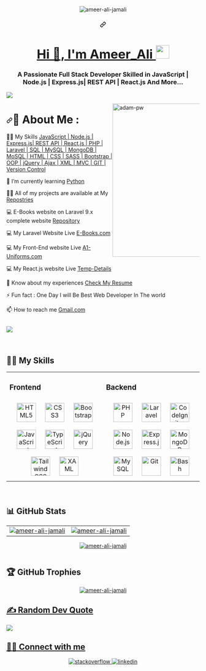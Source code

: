 <div class="Box-body p-4">      
      
<p align="center"> <img src="https://komarev.com/ghpvc/?username=ameer-ali-jamali&label=Profile%20views&color=0e75b6&style=flat" alt="ameer-ali-jamali" /> </p>
      
<h3 align="center" dir="auto">
<a id="user-content-a-full-stack-web-developer-skilled-in-mern-stack-who-focuses-on-writing-clean-and-efficient-code" 
class="anchor" aria-hidden="true" href="#a-full-stack-web-developer-skilled-in-mern-stack-who-focuses-on-writing-clean-and-efficient-code">
<svg class="octicon octicon-link" viewBox="0 0 16 16" version="1.1" width="16" height="16" aria-hidden="true">
<path fill-rule="evenodd" d="M7.775 3.275a.75.75 0 001.06 1.06l1.25-1.25a2 2 0 112.83 2.83l-2.5 2.5a2 2 0 01-2.83 0 .75.75 0 00-1.06 1.06 3.5 3.5 0 004.95 0l2.5-2.5a3.5 3.5 0 00-4.95-4.95l-1.25 1.25zm-4.69 9.64a2 2 0 010-2.83l2.5-2.5a2 2 0 012.83 0 .75.75 0 001.06-1.06 3.5 3.5 0 00-4.95 0l-2.5 2.5a3.5 3.5 0 004.95 4.95l1.25-1.25a.75.75 0 00-1.06-1.06l-1.25 1.25a2 2 0 01-2.83 0z"></path></svg>
<h1 align="center">Hi 👋, I'm Ameer_Ali <img src="https://camo.githubusercontent.com/d3359cb00ab0b5ed8f2e1fe3fceb4fbaf3b614340f8c0db99c17b9f50b351770/68747470733a2f2f656d6f6a69732e736c61636b6d6f6a69732e636f6d2f656d6f6a69732f696d616765732f313533313834393433302f343234362f626c6f622d73756e676c61737365732e6769663f31353331383439343330" width="35" style="max-width: 100%;"></h1>
</a><h3 align="center">A Passionate Full Stack Developer Skilled in JavaScript | Node.js | Express.js| REST API | React.js And More... </h3>
<p dir="auto"><a target="_blank" rel="noopener noreferrer nofollow" href="https://raw.githubusercontent.com/andreasbm/readme/master/assets/lines/colored.png"><img src="https://raw.githubusercontent.com/andreasbm/readme/master/assets/lines/colored.png" style="max-width: 100%;"></a></p>
<p dir="auto"><animated-image data-catalyst="" style="float: right; width: 45%;"><a target="_blank" rel="noopener noreferrer" href="https://github.com/Adam-pw/Adam-pw/blob/main/animation_500_kxa883sd.gif" data-target="animated-image.originalLink"><img align="right" src="https://github.com/Adam-pw/Adam-pw/raw/main/animation_500_kxa883sd.gif" alt="adam-pw" style="max-width: 100%; display: inline-block;" data-target="animated-image.originalImage" width="400"></a>
      <span class="AnimatedImagePlayer" data-target="animated-image.player" hidden="">
        <a data-target="animated-image.replacedLink" class="AnimatedImagePlayer-images" href="https://github.com/Adam-pw/Adam-pw/blob/main/animation_500_kxa883sd.gif" target="_blank">
          <span data-target="animated-image.imageContainer">
<!--             <img data-target="animated-image.replacedImage" alt="adam-pw" class="AnimatedImagePlayer-animatedImage" src="https://github.com/Adam-pw/Adam-pw/raw/main/animation_500_kxa883sd.gif" style="display: block; opacity: 1;"> -->
          <canvas class="AnimatedImagePlayer-stillImage" aria-hidden="true" width="381" height="381"></canvas></span>
        </a>
        <button data-target="animated-image.imageButton" class="AnimatedImagePlayer-images" tabindex="-1" aria-label="Play adam-pw"></button>
        <span class="AnimatedImagePlayer-controls" data-target="animated-image.controls">
          <button data-target="animated-image.playButton" class="AnimatedImagePlayer-button" aria-label="Play adam-pw">
            <svg aria-hidden="true" focusable="false" class="octicon icon-play" width="16" height="16" viewBox="0 0 16 16" fill="none" xmlns="http://www.w3.org/2000/svg">
              <path d="M4 13.5427V2.45734C4 1.82607 4.69692 1.4435 5.2295 1.78241L13.9394 7.32507C14.4334 7.63943 14.4334 8.36057 13.9394 8.67493L5.2295 14.2176C4.69692 14.5565 4 14.1739 4 13.5427Z">
            </path></svg>
            <svg aria-hidden="true" focusable="false" class="octicon icon-pause" width="16" height="16" viewBox="0 0 16 16" xmlns="http://www.w3.org/2000/svg">
              <rect x="4" y="2" width="3" height="12" rx="1"></rect>
              <rect x="9" y="2" width="3" height="12" rx="1"></rect>
            </svg>
          </button>
          <a data-target="animated-image.openButton" aria-label="Open adam-pw in new window" class="AnimatedImagePlayer-button" href="https://github.com/Adam-pw/Adam-pw/blob/main/animation_500_kxa883sd.gif" target="_blank">
            <svg aria-hidden="true" class="octicon" xmlns="http://www.w3.org/2000/svg" viewBox="0 0 16 16" width="16" height="16">
              <path fill-rule="evenodd" d="M10.604 1h4.146a.25.25 0 01.25.25v4.146a.25.25 0 01-.427.177L13.03 4.03 9.28 7.78a.75.75 0 01-1.06-1.06l3.75-3.75-1.543-1.543A.25.25 0 0110.604 1zM3.75 2A1.75 1.75 0 002 3.75v8.5c0 .966.784 1.75 1.75 1.75h8.5A1.75 1.75 0 0014 12.25v-3.5a.75.75 0 00-1.5 0v3.5a.25.25 0 01-.25.25h-8.5a.25.25 0 01-.25-.25v-8.5a.25.25 0 01.25-.25h3.5a.75.75 0 000-1.5h-3.5z"></path>
            </svg>
          </a>
        </span>
      </span></animated-image></p>
<h1 dir="auto"><a id="user-content--about-me" class="anchor" aria-hidden="true" href="#-about-me"><svg class="octicon octicon-link" viewBox="0 0 16 16" version="1.1" width="16" height="16" aria-hidden="true"><path fill-rule="evenodd" d="M7.775 3.275a.75.75 0 001.06 1.06l1.25-1.25a2 2 0 112.83 2.83l-2.5 2.5a2 2 0 01-2.83 0 .75.75 0 00-1.06 1.06 3.5 3.5 0 004.95 0l2.5-2.5a3.5 3.5 0 00-4.95-4.95l-1.25 1.25zm-4.69 9.64a2 2 0 010-2.83l2.5-2.5a2 2 0 012.83 0 .75.75 0 001.06-1.06 3.5 3.5 0 00-4.95 0l-2.5 2.5a3.5 3.5 0 004.95 4.95l1.25-1.25a.75.75 0 00-1.06-1.06l-1.25 1.25a2 2 0 01-2.83 0z"></path></svg></a><g-emoji class="g-emoji" alias="dizzy" fallback-src="https://github.githubassets.com/images/icons/emoji/unicode/1f4ab.png">💫</g-emoji> About Me :</h1>
<p dir="auto"><g-emoji class="g-emoji" alias="telescope" fallback-src="https://github.githubassets.com/images/icons/emoji/unicode/1f52d.png">
      
👨‍💻  My Skills [ JavaScript | Node.js | Express.js| REST API | React.js | PHP | Laravel | SQL | MySQL | MongoDB | MoSQL | HTML | CSS | SASS | Bootstrap | OOP | jQuery | Ajax | XML | MVC | GIT | Version Control ]()
<br><g-emoji class="g-emoji" alias="all_projects" fallback-src="https://github.githubassets.com/images/icons/emoji/unicode/1f4bb.png">  
      
🌱 I’m currently learning [ Python ](https://www.python.org/)
<br><g-emoji class="g-emoji" fallback-src="https://nodejs.org/">
           
👨‍💻 All of my projects are available at My [Repostries](https://github.com/ameer-ali-jamali?tab=repositories)
<br><g-emoji class="g-emoji" alias="fun_fact" fallback-src="https://github.githubassets.com/images/icons/emoji/unicode/1f4ac.png">

💻 E-Books website on Laravel 9.x complete website [Repository](https://github.com/ameer-ali-jamali/E_Project_Using_Laravel)
<br><g-emoji class="g-emoji" alias="all_projects" fallback-src="https://github.githubassets.com/images/icons/emoji/unicode/1f4bb.png">  
      
💻 My Laravel Website Live [E-Books.com](https://e-boooks.000webhostapp.com/)
<br><g-emoji class="g-emoji" alias="fun_fact" fallback-src="https://github.githubassets.com/images/icons/emoji/unicode/1f4ac.png">

💻 My Front-End website Live [A1-Uniforms.com](https://a1-uniforrms.000webhostapp.com)
<br><g-emoji class="g-emoji" alias="fun_fact" fallback-src="https://github.githubassets.com/images/icons/emoji/unicode/1f4ac.png">

💻 My React.js website Live [Temp-Details](https://temprory-details.netlify.app/)
<br><g-emoji class="g-emoji" alias="fun_fact" fallback-src="https://github.githubassets.com/images/icons/emoji/unicode/1f4ac.png">


📄 Know about my experiences [Check My Resume](https://drive.google.com/file/d/1yWdgnsFZid6tHkvOwDbh-MXvc3bo-W70/view?usp=sharing)
<br><g-emoji class="g-emoji" alias="all_projects" fallback-src="https://github.githubassets.com/images/icons/emoji/unicode/1f4bb.png">
      
⚡ Fun fact : One Day I will Be Best Web Developer In The world 

📫 How to reach me [Gmail.com](https://mail.google.com/mail/?view=cm&fs=1&to=ameer.ali.jamali886@gmail.com)
## 
<p dir="auto"><a target="_blank" rel="noopener noreferrer nofollow" href="https://raw.githubusercontent.com/andreasbm/readme/master/assets/lines/colored.png"><img src="https://raw.githubusercontent.com/andreasbm/readme/master/assets/lines/colored.png" style="max-width: 100%;"></a></p>
<br>
   
## 👨‍💻 My Skills
<table><tr><td valign="top" width="50%">
      
### Frontend  
<div align="center">  
<a href="https://en.wikipedia.org/wiki/HTML5" target="_blank"><img style="margin: 10px" src="https://profilinator.rishav.dev/skills-assets/html5-original-wordmark.svg" alt="HTML5" height="50" /></a>  
<a href="https://www.w3schools.com/css/" target="_blank"><img style="margin: 10px" src="https://profilinator.rishav.dev/skills-assets/css3-original-wordmark.svg" alt="CSS3" height="50" /></a>  
<a href="https://getbootstrap.com/docs/3.4/javascript/" target="_blank"><img style="margin: 10px" src="https://profilinator.rishav.dev/skills-assets/bootstrap-plain.svg" alt="Bootstrap" height="50" /></a>  
<a href="https://www.javascript.com/" target="_blank"><img style="margin: 10px" src="https://profilinator.rishav.dev/skills-assets/javascript-original.svg" alt="JavaScript" height="50" /></a>  
<a href="https://www.typescriptlang.org/" target="_blank"><img style="margin: 10px" src="https://profilinator.rishav.dev/skills-assets/typescript-original.svg" alt="TypeScript" height="50" /></a>  
<a href="https://jquery.com/" target="_blank"><img style="margin: 10px" src="https://profilinator.rishav.dev/skills-assets/jquery.png" alt="jQuery" height="50" /></a>  
<a href="https://www.tailwindcss.com/" target="_blank"><img style="margin: 10px" src="https://profilinator.rishav.dev/skills-assets/tailwindcss.svg" alt="Tailwind CSS" height="50" /></a>  
<a href="https://docs.microsoft.com/en-us/dotnet/desktop/wpf/xaml/" target="_blank"><img style="margin: 10px" src="https://profilinator.rishav.dev/skills-assets/xaml.png" alt="XAML" height="50" /></a>  
</div>
</td><td valign="top" width="50%">
      
### Backend  
<div align="center">  
<a href="https://www.php.net/" target="_blank"><img style="margin: 10px" src="https://profilinator.rishav.dev/skills-assets/php-original.svg" alt="PHP" height="50" /></a>  
<a href="https://laravel.com/" target="_blank"><img style="margin: 10px" src="https://profilinator.rishav.dev/skills-assets/laravel-plain-wordmark.svg" alt="Laravel" height="50" /></a>  
<a href="https://codeigniter.com/" target="_blank"><img style="margin: 10px" src="https://profilinator.rishav.dev/skills-assets/codeigniter.svg" alt="CodeIgniter" height="50" /></a>  
<a href="https://nodejs.org/" target="_blank"><img style="margin: 10px" src="https://profilinator.rishav.dev/skills-assets/nodejs-original-wordmark.svg" alt="Node.js" height="50" /></a>  
<a href="https://expressjs.com/" target="_blank"><img style="margin: 10px" src="https://profilinator.rishav.dev/skills-assets/express-original-wordmark.svg" alt="Express.js" height="50" /></a>  
<a href="https://www.mongodb.com/" target="_blank"><img style="margin: 10px" src="https://profilinator.rishav.dev/skills-assets/mongodb-original-wordmark.svg" alt="MongoDB" height="50" /></a>  
<a href="https://www.mysql.com/" target="_blank"><img style="margin: 10px" src="https://profilinator.rishav.dev/skills-assets/mysql-original-wordmark.svg" alt="MySQL" height="50" /></a>  
<a href="https://github.com/" target="_blank"><img style="margin: 10px" src="https://profilinator.rishav.dev/skills-assets/git-scm-icon.svg" alt="Git" height="50" /></a>  
<a href="https://www.gnu.org/software/bash/" target="_blank"><img style="margin: 10px" src="https://profilinator.rishav.dev/skills-assets/gnu_bash-icon.svg" alt="Bash" height="50" /></a>  
</div>
  </table>
      
<br/>  
  
<!-- ## 📊 GitHub Stats
<table>
<div valign="top" width="100%">  
<span align="left" ></span>
<span align="right" >
<span align="center" ></span> -->
      
## 📊 GitHub Stats
      
<table><tr><td valign="top" width="50%">
<div align="center">  
<a href="#"><img  src="https://github-readme-stats.vercel.app/api?username=ameer-ali-jamali&show_icons=true&locale=en" alt="ameer-ali-jamali" /></a>      
</div>
</td><td valign="top" width="50%"> 
<div align="center">  
     <a href="#"><img  src="https://github-readme-streak-stats.herokuapp.com/?user=ameer-ali-jamali&theme=default" alt="ameer-ali-jamali" /></a>
      </div>
</table> 
<div align="center">
<a href="#"><img src="https://github-readme-stats.vercel.app/api/top-langs?username=ameer-ali-jamali&show_icons=true&locale=en&layout=compact" alt="ameer-ali-jamali" /></a>
      </div>
<br/>          
      
## 🏆 GitHub Trophies 
      
<div  align="center">
   <a href="https://github.com/ryo-ma/github-profile-trophy"><img src="https://github-profile-trophy.vercel.app/?username=ameer-ali-jamali" alt="ameer-ali-jamali" /></div>
       
## ✍️ Random Dev Quote    
<img src="https://quotes-github-readme.vercel.app/api?type=horizontal&theme=radical" />
</div>
      
## 👨‍💻 Connect with me  
<div align="center">
<a href="https://stackoverflow.com/" target="_blank">
<img src=https://img.shields.io/badge/stackoverflow-%23F28032.svg?&style=for-the-badge&logo=stackoverflow&logoColor=white alt=stackoverflow style="margin-bottom: 5px;" />
</a>
<a href="https://linkedin.com/in/ameer-ali-jamali" target="_blank">
<img src=https://img.shields.io/badge/linkedin-%231E77B5.svg?&style=for-the-badge&logo=linkedin&logoColor=white alt=linkedin style="margin-bottom: 5px;" />
</a>  
      
</div>  
<br/>
